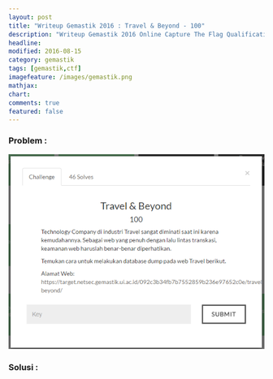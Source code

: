 ```yaml
---
layout: post
title: "Writeup Gemastik 2016 : Travel & Beyond - 100"
description: "Writeup Gemastik 2016 Online Capture The Flag Qualification"
headline: 
modified: 2016-08-15
category: gemastik
tags: [gemastik,ctf]
imagefeature: /images/gemastik.png
mathjax: 
chart: 
comments: true
featured: false
---
```


### Problem :

![Travel & Beyond](/images/travel-beyond.png)


### Solusi :


